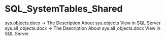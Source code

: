 # SQL_SystemTables_Shared
sys.objects.docx -> The Description About sys.objects View in SQL Server
sys.all_objects.docx -> The Description About sys.all_objects.docx View in SQL Server
